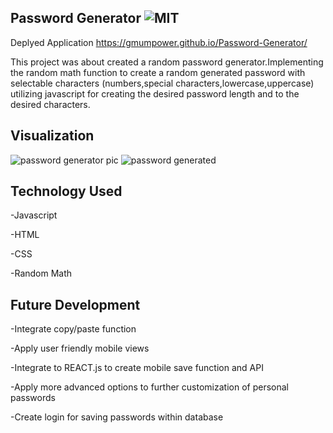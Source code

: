 ## Password Generator ![MIT](https://img.shields.io/badge/license-MIT-green)

Deplyed Application https://gmumpower.github.io/Password-Generator/

This project was about created a random password generator.Implementing the random math function to create a random generated password with selectable characters (numbers,special characters,lowercase,uppercase) utilizing javascript for creating the desired password length and to the desired characters.

## Visualization
![password generator pic](https://user-images.githubusercontent.com/60993926/154732525-c445ee1a-1a62-46b0-a3a2-1c50612c211b.png)
![password generated](https://user-images.githubusercontent.com/60993926/155413915-0441e50c-2690-4c4c-b081-ae9ae4d0ce65.png)

## Technology Used
-Javascript

-HTML

-CSS

-Random Math

## Future Development
-Integrate  copy/paste  function

-Apply user friendly mobile views

-Integrate to REACT.js to create mobile save function and API

-Apply more advanced options to further customization of personal passwords

-Create login for saving passwords within database
